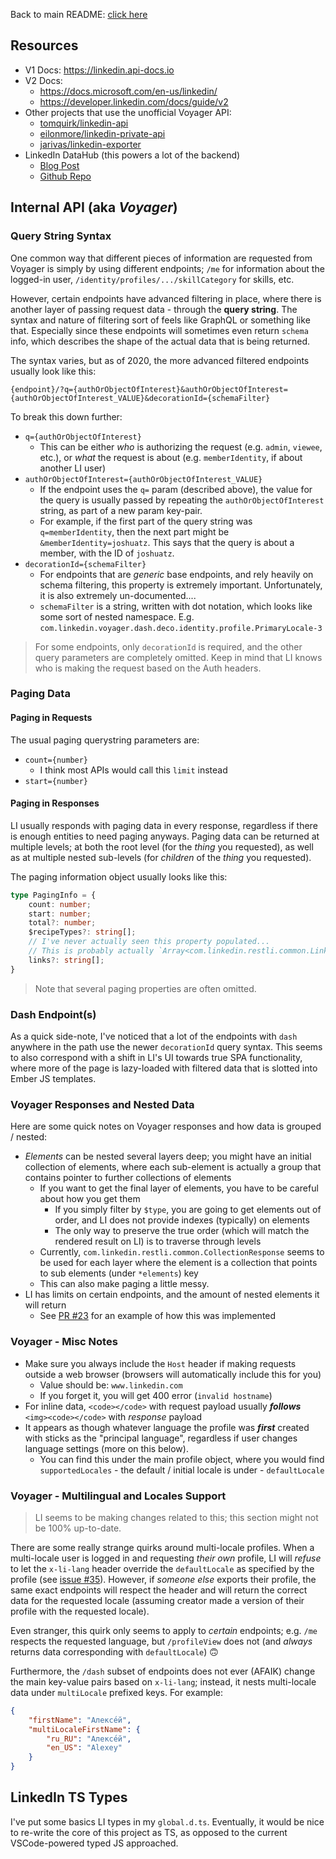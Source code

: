 Back to main README: [click here](../README.md)

## Resources
 - V1 Docs: https://linkedin.api-docs.io
 - V2 Docs:
     - https://docs.microsoft.com/en-us/linkedin/
     - https://developer.linkedin.com/docs/guide/v2
 - Other projects that use the unofficial Voyager API:
     - [tomquirk/linkedin-api](https://github.com/tomquirk/linkedin-api)
     - [eilonmore/linkedin-private-api](https://github.com/eilonmore/linkedin-private-api)
     - [jarivas/linkedin-exporter](https://github.com/jarivas/linkedin-exporter)
 - LinkedIn DataHub (this powers a lot of the backend)
     - [Blog Post](https://engineering.linkedin.com/blog/2019/data-hub)
     - [Github Repo](https://github.com/linkedin/datahub)

## Internal API (aka *Voyager*)
### Query String Syntax
One common way that different pieces of information are requested from Voyager is simply by using different endpoints; `/me` for information about the logged-in user, `/identity/profiles/.../skillCategory` for skills, etc.

However, certain endpoints have advanced filtering in place, where there is another layer of passing request data - through the **query string**. The syntax and nature of filtering sort of feels like GraphQL or something like that. Especially since these endpoints will sometimes even return `schema` info, which describes the shape of the actual data that is being returned.

The syntax varies, but as of 2020, the more advanced filtered endpoints usually look like this:

`{endpoint}/?q={authOrObjectOfInterest}&authOrObjectOfInterest={authOrObjectOfInterest_VALUE}&decorationId={schemaFilter}`

To break this down further:

 - `q={authOrObjectOfInterest}`
     - This can be either *who* is authorizing the request (e.g. `admin`, `viewee`, etc.), or *what* the request is about (e.g. `memberIdentity`, if about another LI user)
 - `authOrObjectOfInterest={authOrObjectOfInterest_VALUE}`
     - If the endpoint uses the `q=` param (described above), the value for the query is usually passed by repeating the `authOrObjectOfInterest` string, as part of a new param key-pair.
     - For example, if the first part of the query string was `q=memberIdentity`, then the next part might be `&memberIdentity=joshuatz`. This says that the query is about a member, with the ID of `joshuatz`.
 - `decorationId={schemaFilter}`
     - For endpoints that are *generic* base endpoints, and rely heavily on schema filtering, this property is extremely important. Unfortunately, it is also extremely un-documented....
     - `schemaFilter` is a string, written with dot notation, which looks like some sort of nested namespace. E.g. `com.linkedin.voyager.dash.deco.identity.profile.PrimaryLocale-3`


> For some endpoints, only `decorationId` is required, and the other query parameters are completely omitted. Keep in mind that LI knows who is making the request based on the Auth headers.

### Paging Data
#### Paging in Requests
The usual paging querystring parameters are:

 - `count={number}`
     - I think most APIs would call this `limit` instead
 - `start={number}`

#### Paging in Responses
LI usually responds with paging data in every response, regardless if there is enough entities to need paging anyways. Paging data can be returned at multiple levels; at both the root level (for the *thing* you requested), as well as at multiple nested sub-levels (for *children* of the *thing* you requested).

The paging information object usually looks like this:

```ts
type PagingInfo = {
    count: number;
    start: number;
    total?: number;
    $recipeTypes?: string[];
    // I've never actually seen this property populated...
    // This is probably actually `Array<com.linkedin.restli.common.Link>`
    links?: string[];
}
```

> Note that several paging properties are often omitted.

### Dash Endpoint(s)
As a quick side-note, I've noticed that a lot of the endpoints with `dash` anywhere in the path use the newer `decorationId` query syntax. This seems to also correspond with a shift in LI's UI towards true SPA functionality, where more of the page is lazy-loaded with filtered data that is slotted into Ember JS templates.

### Voyager Responses and Nested Data
Here are some quick notes on Voyager responses and how data is grouped / nested:

 - *Elements* can be nested several layers deep; you might have an initial collection of elements, where each sub-element is actually a group that contains pointer to further collections of elements
     - If you want to get the final layer of elements, you have to be careful about how you get them
        - If you simply filter by `$type`, you are going to get elements out of order, and LI does not provide indexes (typically) on elements
        - The only way to preserve the true order (which will match the rendered result on LI) is to traverse through levels
     - Currently, `com.linkedin.restli.common.CollectionResponse` seems to be used for each layer where the element is a collection that points to sub elements (under `*elements`) key
     - This can also make paging a little messy.
 - LI has limits on certain endpoints, and the amount of nested elements it will return
     - See [PR #23](https://github.com/joshuatz/linkedin-to-jsonresume/pull/23) for an example of how this was implemented

### Voyager - Misc Notes
 - Make sure you always include the `Host` header if making requests outside a web browser (browsers will automatically include this for you)
     - Value should be: `www.linkedin.com`
     - If you forget it, you will get 400 error (`invalid hostname`)
 - For inline data, `<code></code>` with request payload usually ***follows*** `<img><code></code>` with *response* payload
 - It appears as though whatever language the profile was ***first*** created with sticks as the "principal language", regardless if user changes language settings (more on this below).
     - You can find this under the main profile object, where you would find `supportedLocales` - the default / initial locale is under - `defaultLocale`

### Voyager - Multilingual and Locales Support
> LI seems to be making changes related to this; this section might not be 100% up-to-date.

There are some really strange quirks around multi-locale profiles. When a multi-locale user is logged in and requesting *their own* profile, LI will *refuse* to let the `x-li-lang` header override the `defaultLocale` as specified by the profile (see [issue #35](https://github.com/joshuatz/linkedin-to-jsonresume/issues/35)). However, if *someone else* exports their profile, the same exact endpoints will respect the header and will return the correct data for the requested locale (assuming creator made a version of their profile with the requested locale).

Even stranger, this quirk only seems to apply to *certain* endpoints; e.g. `/me` respects the requested language, but `/profileView` does not (and *always* returns data corresponding with `defaultLocale`) 🙃

Furthermore, the `/dash` subset of endpoints does not ever (AFAIK) change the main key-value pairs based on `x-li-lang`; instead, it nests multi-locale data under `multiLocale` prefixed keys. For example:

```json
{
    "firstName": "Алексе́й",
    "multiLocaleFirstName": {
        "ru_RU": "Алексе́й",
        "en_US": "Alexey"
    }
}
```

## LinkedIn TS Types
I've put some basics LI types in my `global.d.ts`. Eventually, it would be nice to re-write the core of this project as TS, as opposed to the current VSCode-powered typed JS approached.
